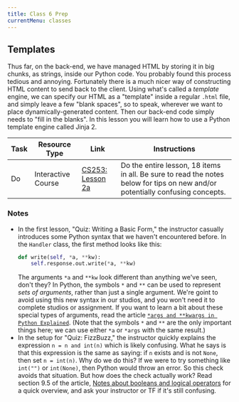 ```yaml
---
title: Class 6 Prep
currentMenu: classes
---
```


## Templates

Thus far, on the back-end, we have managed HTML by storing it in big chunks, as strings, inside our Python code. You probably found this process tedious and annoying. Fortunately there is a much nicer way of constructing HTML content to send back to the client. Using what's called a *template* engine, we can specify our HTML as a "template" inside a regular `.html` file, and simply leave a few "blank spaces", so to speak, wherever we want to place dynamically-generated content. Then our back-end code simply needs to "fill in the blanks". In this lesson you will learn how to use a Python template engine called Jinja 2.

Task | Resource Type | Link | Instructions
|----|---------------|------|-------------|
Do | Interactive Course | [CS253: Lesson 2a][lesson-2a] | Do the entire lesson, 18 items in all. Be sure to read the notes below for tips on new and/or potentially confusing concepts.

### Notes
* In the first lesson, "Quiz: Writing a Basic Form," the instructor casually introduces some Python syntax that we haven't encountered before. In the `Handler` class, the first method looks like this:
    ```python
    def write(self, *a, **kw):
        self.response.out.write(*a, **kw)
    ```
    The arguments `*a` and `**kw` look different than anything we've seen, don't they? In Python, the symbols `*` and `**` can be used to represent *sets of arguments*, rather than just a single argument. We're goint to avoid using this new syntax in our studios, and you won't need it to complete studios or assignment. If you want to learn a bit about these special types of arguments, read the article [`*args and **kwargs in Python Explained`][python-args]. (Note that the symbols `*` and `**` are the only important things here; we can use either `*a` or `*args` with the same result.)
* In the setup for "Quiz: FizzBuzz," the instructor quickly explains the expression `n = n and int(n)` which is likely confusing. What he says is that this expression is the same as saying: if `n` exists and is not `None`, then set `n = int(n)`. Why do we do this? If we were to try something like `int("")` or `int(None)`, then Python would throw an error. So this check avoids that situation. But how does the check actually work? Read section 9.5 of the article, [Notes about booleans and logical operators][boolean-evaluation] for a quick overview, and ask your instructor or TF if it's still confusing.

[lesson-2a]: https://classroom.udacity.com/courses/cs253/lessons/48538421/concepts/487274210923#
[python-args]: https://pythontips.com/2013/08/04/args-and-kwargs-in-python-explained/
[boolean-evaluation]: http://www.thomas-cokelaer.info/tutorials/python/boolean.html
